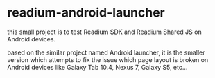 readium-android-launcher
========================

this small project is to test Readium SDK and Readium Shared JS on Android devices.

based on the similar project named Android launcher, it is the smaller version which attempts to fix the issue which page layout is broken on Android devices like Galaxy Tab 10.4, Nexus 7, Galaxy S5, etc...

